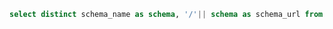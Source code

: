 
```sql schemas
select distinct schema_name as schema, '/'|| schema as schema_url from metadata
```


<DataTable data={schemas} link = schema_url/>

